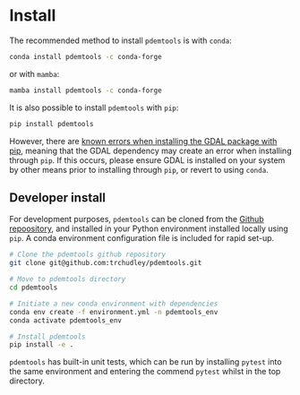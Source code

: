 # Install

The recommended method to install `pdemtools` is with `conda`:

```bash
conda install pdemtools -c conda-forge
```

or with `mamba`:

```bash
mamba install pdemtools -c conda-forge
```

It is also possible to install `pdemtools` with `pip`:

```bash
pip install pdemtools
```

However, there are [known errors when installing the GDAL package with pip](https://github.com/OSGeo/gdal/issues/2827), meaning that the GDAL dependency may create an error when installing through `pip`. If this occurs, please ensure GDAL is installed on your system by other means prior to installing through `pip`, or revert to using `conda`. 


## Developer install

For development purposes, `pdemtools` can be cloned from the [Github repoository](https://github.com/), and installed in your Python environment installed locally using `pip`. A conda environment configuration file is included for rapid set-up.

```bash
# Clone the pdemtools github repository
git clone git@github.com:trchudley/pdemtools.git

# Move to pdemtools directory
cd pdemtools

# Initiate a new conda environment with dependencies
conda env create -f environment.yml -n pdemtools_env
conda activate pdemtools_env

# Install pdemtools
pip install -e .
```

`pdemtools` has built-in unit tests, which can be run by installing `pytest` into the same environment and entering the commend `pytest` whilst in the top directory.
